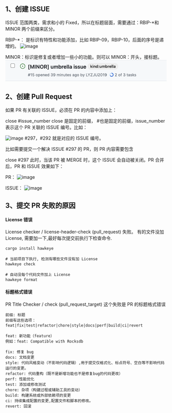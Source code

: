 ## 1、创建 ISSUE

ISSUE 范围两类，需求和小的 Fixed，所以在标题层面，需要通过：RBIP-\*和 MINOR 两个前缀来区分。

RBIP-\*： 是标识有特性和功能添加，比如 RBIP-09，RBIP-10，后面的序号是递增的。
![image](../../images/doc-image9.png)

MINOR：标识是修复或者增加一些小的功能。则可以 MINOR：开头，接标题。
![image](../../images/doc-image10.png)

## 2、创建 Pull Request

如果 PR 有关联的 ISSUE，必须在 PR 的内容中添加上：

close #issue_number
close 是固定的前缀， #也是固定的前缀，issue_number 表示这个 PR 关联的 ISSUE 编号。比如：

![image](../../images/doc-image11.png)
#297，#292 就是对应的 ISSUE 编号。

比如需要提交一个解决 ISSUE #297 的 PR，则 PR 内容需要包含

close #297
此时，当该 PR 被 MERGE 时，这个 ISSUE 会自动被关闭。PR 合并后，PR 和 ISSUE 效果如下：

PR：
![image](../../images/doc-image12.png)

ISSUE：
![image](../../images/doc-image13.png)

## 3、提交 PR 失败的原因

#### License 错误

License checker / license-header-check (pull_request) 失败。 有的文件没加 License, 需要加一下,最好每次提交前执行下检查命令.

```
cargo install hawkeye

# 当前项目下执行, 检测有哪些文件没有加 License
hawkeye check

# 自动没每个代码文件加上 License
hawkeye format
```

#### 标题格式错误

PR Title Checker / check (pull_request_target) 这个失败是 PR 的标题格式错误

```
前缀: 标题
前缀有这些选项：feat|fix|test|refactor|chore|style|docs|perf|build|ci|revert

feat: 新功能（feature）
例如：feat: Compatible with Rocksdb

fix: 修复 bug
docs: 文档变更
style: 代码风格变动（不影响代码逻辑）,用于提交仅格式化、标点符号、空白等不影响代码运行的变更。
refactor: 代码重构（既不是新增功能也不是修复bug的代码更改）
perf: 性能优化
test: 添加或修改测试
chore: 杂项（构建过程或辅助工具的变动）
build: 构建系统或外部依赖项的变更
ci: 持续集成配置的变更,配置文件和脚本的修改。
revert: 回滚
```
